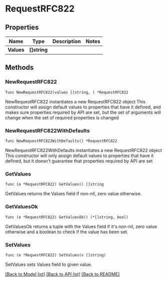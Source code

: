 # RequestRFC822

## Properties

Name | Type | Description | Notes
------------ | ------------- | ------------- | -------------
**Values** | **[]string** |  | 

## Methods

### NewRequestRFC822

`func NewRequestRFC822(values []string, ) *RequestRFC822`

NewRequestRFC822 instantiates a new RequestRFC822 object
This constructor will assign default values to properties that have it defined,
and makes sure properties required by API are set, but the set of arguments
will change when the set of required properties is changed

### NewRequestRFC822WithDefaults

`func NewRequestRFC822WithDefaults() *RequestRFC822`

NewRequestRFC822WithDefaults instantiates a new RequestRFC822 object
This constructor will only assign default values to properties that have it defined,
but it doesn't guarantee that properties required by API are set

### GetValues

`func (o *RequestRFC822) GetValues() []string`

GetValues returns the Values field if non-nil, zero value otherwise.

### GetValuesOk

`func (o *RequestRFC822) GetValuesOk() (*[]string, bool)`

GetValuesOk returns a tuple with the Values field if it's non-nil, zero value otherwise
and a boolean to check if the value has been set.

### SetValues

`func (o *RequestRFC822) SetValues(v []string)`

SetValues sets Values field to given value.



[[Back to Model list]](../README.md#documentation-for-models) [[Back to API list]](../README.md#documentation-for-api-endpoints) [[Back to README]](../README.md)


